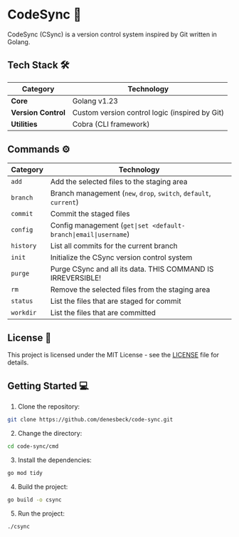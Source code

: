 # CodeSync 🚀

CodeSync (CSync) is a version control system inspired by Git written in Golang.

## Tech Stack 🛠

| **Category**        | **Technology**                                 |
| ------------------- | ---------------------------------------------- |
| **Core**            | Golang v1.23                                   |
| **Version Control** | Custom version control logic (inspired by Git) |
| **Utilities**       | Cobra (CLI framework)                          |

## Commands ⚙️

| **Category** | **Technology**                                                    |
| ------------ | ----------------------------------------------------------------- |
| `add`        | Add the selected files to the staging area                        |
| `branch`     | Branch management (`new`, `drop`, `switch`, `default`, `current`) |
| `commit`     | Commit the staged files                                           |
| `config`     | Config management (`get\|set <default-branch\|email\|username`)   |
| `history`    | List all commits for the current branch                           |
| `init`       | Initialize the CSync version control system                       |
| `purge`      | Purge CSync and all its data. THIS COMMAND IS IRREVERSIBLE!       |
| `rm`         | Remove the selected files from the staging area                   |
| `status`     | List the files that are staged for commit                         |
| `workdir`    | List the files that are committed                                 |

## License 📜

This project is licensed under the MIT License - see the [LICENSE](LICENSE) file for details.

## Getting Started 💻

1. Clone the repository:

```bash
git clone https://github.com/denesbeck/code-sync.git
```

2. Change the directory:

```bash
cd code-sync/cmd
```

3. Install the dependencies:

```bash
go mod tidy
```

4. Build the project:

```bash
go build -o csync
```

5. Run the project:

```bash
./csync
```
